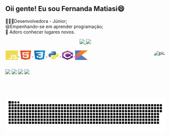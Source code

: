 ## Oii gente! Eu sou Fernanda Matiasi😄

👩🏻‍💻Desenvolvedora - Júnior;<br>
😆Empenhando-se em aprender programação;<br>
🥰 Adoro conhecer lugares novos.<br>

<div align="center">
  <a href="https://github.com/Fernanda-Matiasi">
  <img height="180em" src="https://github-readme-stats.vercel.app/api?username=Fernanda-matiasi&show_icons=true&theme=dracula&include_all_commits=true&count_private=true"/>
  <img height="180em" src="https://github-readme-stats.vercel.app/api/top-langs/?username=Fernanda-matiasi&layout=compact&langs_count=7&theme=dark"/>
</div>

<div style="display: inline_block"><br>
  <img align="center" alt="Js" height="30" width="40" src="https://raw.githubusercontent.com/devicons/devicon/master/icons/javascript/javascript-plain.svg">
  <img align="center" alt="HTML" height="30" width="40" src="https://raw.githubusercontent.com/devicons/devicon/master/icons/html5/html5-original.svg">
  <img align="center" alt="CSS" height="30" width="40" src="https://raw.githubusercontent.com/devicons/devicon/master/icons/css3/css3-original.svg">
  <img align="center" alt="Python" height="30" width="40" src="https://raw.githubusercontent.com/devicons/devicon/master/icons/python/python-original.svg">
  <img align="center" alt="Csharp" height="30" width="40" src="https://raw.githubusercontent.com/devicons/devicon/master/icons/csharp/csharp-original.svg">
  <img align="center" alt="Kotlin" height="30" width="40" src="https://raw.githubusercontent.com/devicons/devicon/master/icons/kotlin/kotlin-original.svg">
  <img align="right" alt="pic" height="150" style="border-radius:50px;" src="https://user-images.githubusercontent.com/87779901/136484651-8c06dcbb-9600-4daa-b4d5-07aaf0acb8a3.png">
  
</div>

  ##
 
<div> 
  <a href="https://instagram.com/fe_matiasi" target="_blank"><img src="https://img.shields.io/badge/-Instagram-%23E4405F?style=for-the-badge&logo=instagram&logoColor=white" target="_blank"></a>
 	<a href="https://www.twitch.tv/fernandamatiasi" target="_blank"><img src="https://img.shields.io/badge/Twitch-9146FF?style=for-the-badge&logo=twitch&logoColor=white" target="_blank"></a>
  <a href = "mailto:fernandasmatiasi@gmail.com"><img src="https://img.shields.io/badge/-Gmail-%23333?style=for-the-badge&logo=gmail&logoColor=white" target="_blank"></a>
  <a href="https://www.linkedin.com/in/fernanda-matiasi-0972781b8" target="_blank"><img src="https://img.shields.io/badge/-LinkedIn-%230077B5?style=for-the-badge&logo=linkedin&logoColor=white" target="_blank"></a> 
  
  ![Snake animation](https://github.com/Fernanda-Matiasi/Fernanda-Matiasi/blob/output/github-contribution-grid-snake.svg)
 </div>

<!---
Fernanda-Matiasi/Fernanda-Matiasi is a ✨ special ✨ repository because its `README.md` (this file) appears on your GitHub profile.
You can click the Preview link to take a look at your changes.
--->

